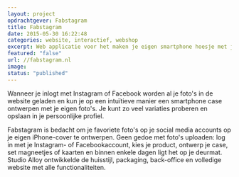 ```yaml
---
layout: project
opdrachtgever: Fabstagram
title: Fabstagram
date: 2015-05-30 16:22:48
categories: website, interactief, webshop
excerpt: Web applicatie voor het maken je eigen smartphone hoesje met je mooiste Instragram foto’s
featured: "false"
url: //fabstagram.nl
image:
status: "published"
---
```

Wanneer je inlogt met Instagram of Facebook worden al je foto's in de website geladen en kun je op een intuïtieve manier een smartphone case ontwerpen met je eigen foto's. Je kunt zo veel variaties proberen en opslaan in je persoonlijke profiel.

Fabstagram is bedacht om je favoriete foto's op je social media accounts op je eigen iPhone-cover te ontwerpen. Geen gedoe met foto's uploaden: log in met je Instagram- of Facebookaccount, kies je product, ontwerp je case, set magneetjes of kaarten en binnen enkele dagen ligt het op je deurmat. Studio Alloy ontwikkelde de huisstijl, packaging, back-office en volledige website met alle functionaliteiten.
